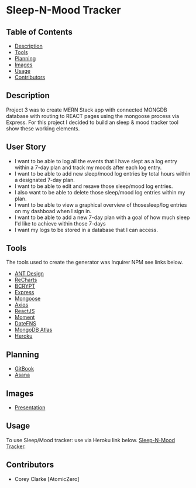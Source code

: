 # Sleep-N-Mood Tracker

## Table of Contents
* [Description](#Description)
* [Tools](#Tools)
* [Planning](#Planning)
* [Images](#Images)
* [Usage](#Usage)
* [Contributors](#Contributors)

## Description 
Project 3 was to create MERN Stack app with connected MONGDB database with routing to REACT pages using the mongoose process via Express. For this project I decided to build an sleep & mood tracker tool show these working elements.

## User Story
* I want to be able to log all the events that I have slept as a log entry within a 7-day plan and track my moods after each log entry.
* I want to be able to add new sleep/mood log entries by total hours within a designated 7-day plan.
* I want to be able to edit and resave those sleep/mood log entries.
* I also want to be able to delete those sleep/mood log entries within my plan.
* I want to be able to view a graphical overview of thosesleep/log entries on my dashboad when I sign in.
* I want to be able to add a new 7-day plan with a goal of how much sleep I'd like to achieve within those 7-days
* I want my logs to be stored in a database that I can access.

## Tools
The tools used to create the generator was Inquirer NPM see links below.
* [ANT Design](https://ant.design/)
* [ReCharts](http://recharts.org/en-US/)
* [BCRYPT](https://www.npmjs.com/package/bcrypt)
* [Express](http://expressjs.com/)
* [Mongoose](https://mongoosejs.com/)
* [Axios](https://www.npmjs.com/package/axios)
* [ReactJS](https://reactjs.org/)
* [Moment](https://momentjs.com/)
* [DateFNS](https://date-fns.org/)
* [MongoDB Atlas](https://www.mongodb.com/cloud/atlas)
* [Heroku](https://www.heroku.com)

## Planning
* [GitBook](https://app.gitbook.com/@obrian-works-uk/s/overview/sleep-n-tracker/sleep-n-moodstracker)
* [Asana](https://app.asana.com/0/1191959252356329/board)

## Images
* [Presentation](https://docs.google.com/presentation/d/16dXqdi0inO0bEb_XxTRdvm2uMznM0cOLs7HukAP4FkE/edit?usp=sharing)


## Usage 
To use Sleep/Mood tracker: use via Heroku link below.
[Sleep-N-Mood Tracker](https://limitless-waters-62037.herokuapp.com/).

## Contributors 
* Corey Clarke [AtomicZero]
